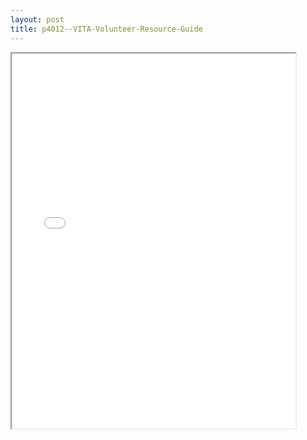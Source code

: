```yaml
---
layout: post
title: p4012--VITA-Volunteer-Resource-Guide
---
```


<div class="pdf-container">
<iframe src="/ea/assets/pdfs/p4012--VITA-Volunteer-Resource-Guide.pdf" height="600" width="90%" allowFullScreen="true"></iframe>
</div>

